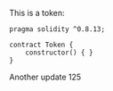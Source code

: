 This is a token: 

```
pragma solidity ^0.8.13;

contract Token {
    constructor() { }
}

```

Another update 125